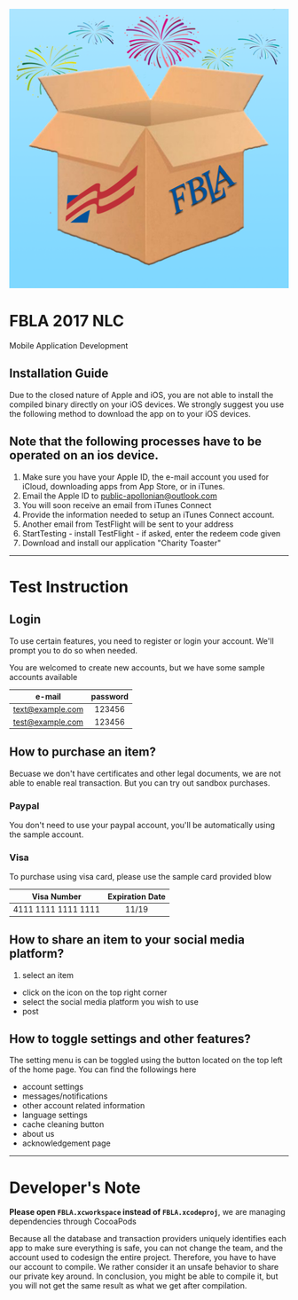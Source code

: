 ![icon](https://raw.githubusercontent.com/ApolloZhu/FBLA-2017-NLC/master/Images/Icon.png?token=AKVyPI2mLv7cUUk1X6NTe1n5Yjzek7Ifks5YowFJwA%3D%3D)
# FBLA 2017 NLC
Mobile Application Development

## Installation Guide
Due to the closed nature of Apple and iOS, you are not able to install the compiled binary directly on your iOS devices. We strongly suggest you use the following method to download the app on to your iOS devices.

## Note that the following processes have to be operated on an ios device.
1. Make sure you have your Apple ID, the e-mail account you used for iCloud, downloading apps from App Store, or in iTunes.
2. Email the Apple ID to [public-apollonian@outlook.com](mailto:public-apollonian@outlook.com)
3. You will soon receive an email from iTunes Connect
4. Provide the information needed to setup an iTunes Connect account.
6. Another email from TestFlight will be sent to your address 
7. StartTesting - install TestFlight - if asked, enter the redeem code given 
8. Download and install our application "Charity Toaster"

---

# Test Instruction

## Login
To use certain features, you need to register or login your account. We'll prompt you to do so when needed.

You are welcomed to create new accounts, but we have some sample accounts available

|     e-mail     |password|
|:--------------:|:------:|
|text@example.com| 123456 |
|test@example.com| 123456 |

## How to purchase an item?
Becuase we don't have certificates and other legal documents, we are not able to enable real transaction. But you can try out sandbox purchases. 

### Paypal
You don't need to use your paypal account, you'll be automatically using the sample account. 

### Visa
To purchase using visa card, please use the sample card provided blow

|Visa Number|Expiration Date|
|:--:|:--:|
|4111 1111 1111 1111|11/19|

## How to share an item to your social media platform?

1. select an item  
- click on the icon on the top right corner
- select the social media platform you wish to use  
- post

## How to toggle settings and other features?

The setting menu is can be toggled using the button located on the top left of the home page. You can find the followings here

- account settings
- messages/notifications
- other account related information
- language settings
- cache cleaning button
- about us
- acknowledgement page

--- 

# Developer's Note

**Please open `FBLA.xcworkspace` instead of `FBLA.xcodeproj`**, we are managing dependencies through CocoaPods

Because all the database and transaction providers uniquely identifies each app to make sure everything is safe, you can not change the team, and the account used to codesign the entire project. Therefore, you have to have our account to compile. We rather consider it an unsafe behavior to share our private key around. In conclusion, you might be able to compile it, but you will not get the same result as what we get after compilation.
